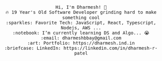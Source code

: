 <p align="center">
  <samp>
    Hi, I'm Dharmesh! 👋 <br>
    🔥 19 Year's Old Software Developer grinding hard to make something cool  <br>
    :sparkles: Favorite Tech: JavaScript, React, Typescript, Nodejs, AWS ... <br>
    :notebook: I’m currently learning DS and Algo... 😭  <br>
    :email:	dharmeshbbay@gmail.com <br>
    :art: Portfolio: https://dharmesh.ind.in <br>
    :briefcase: LinkedIn: https://linkedin.com/in/dharmesh-r-patel <br>
  </samp>
</p>

<!--
**dharmesh-r-patel/dharmesh-r-patel** is a ✨ _special_ ✨ repository because its `README.md` (this file) appears on your GitHub profile.

Here are some ideas to get you started:

- 🔭 I’m currently working on ...
- 🌱 I’m currently learning ...
- 👯 I’m looking to collaborate on ...
- 🤔 I’m looking for help with ...
- 💬 Ask me about ...
- 📫 How to reach me: ...
- 😄 Pronouns: ...
- ⚡ Fun fact: ...
-->
